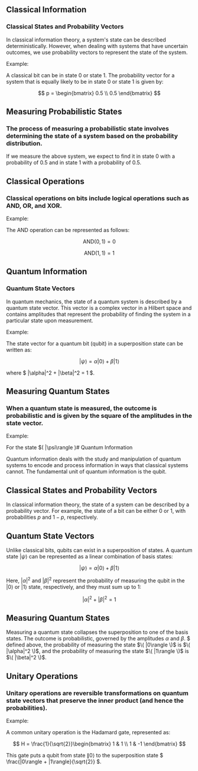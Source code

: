 ## Classical Information
### Classical States and Probability Vectors
In classical information theory, a system's state can be described deterministically. However, when dealing with systems that have uncertain outcomes, we use probability vectors to represent the state of the system.

Example:

A classical bit can be in state 0 or state 1. The probability vector for a system that is equally likely to be in state 0 or state 1 is given by:

$$
p = \begin{bmatrix}
0.5 \\
0.5
\end{bmatrix}
$$

## Measuring Probabilistic States
### The process of measuring a probabilistic state involves determining the state of a system based on the probability distribution.


If we measure the above system, we expect to find it in state 0 with a probability of 0.5 and in state 1 with a probability of 0.5.

## Classical Operations
### Classical operations on bits include logical operations such as AND, OR, and XOR.

Example:

The AND operation can be represented as follows:

$$
\text{AND}(0, 1) = 0
$$

$$
\text{AND}(1, 1) = 1
$$

## Quantum Information
### Quantum State Vectors
In quantum mechanics, the state of a quantum system is described by a quantum state vector. This vector is a complex vector in a Hilbert space and contains amplitudes that represent the probability of finding the system in a particular state upon measurement.

Example:

The state vector for a quantum bit (qubit) in a superposition state can be written as:

$$
|\psi\rangle = \alpha|0\rangle + \beta|1\rangle
$$

where $ |\alpha|^2 + |\beta|^2 = 1 $.

## Measuring Quantum States
### When a quantum state is measured, the outcome is probabilistic and is given by the square of the amplitudes in the state vector.

Example:

For the state $\( |\psi\rangle \)# Quantum Information

Quantum information deals with the study and manipulation of quantum systems to encode and process information in ways that classical systems cannot. The fundamental unit of quantum information is the qubit.

## Classical States and Probability Vectors

In classical information theory, the state of a system can be described by a probability vector. For example, the state of a bit can be either 0 or 1, with probabilities $p$ and $1-p$, respectively.

## Quantum State Vectors

Unlike classical bits, qubits can exist in a superposition of states. A quantum state $|\psi\rangle$ can be represented as a linear combination of basis states:

$$
|\psi\rangle = \alpha|0\rangle + \beta|1\rangle
$$

Here, $|\alpha|^2$ and $|\beta|^2$ represent the probability of measuring the qubit in the $|0\rangle$ or $|1\rangle$ state, respectively, and they must sum up to 1:

$$
|\alpha|^2 + |\beta|^2 = 1
$$

## Measuring Quantum States

Measuring a quantum state collapses the superposition to one of the basis states. The outcome is probabilistic, governed by the amplitudes $\alpha$ and $\beta$.
$ defined above, the probability of measuring the state $\( |0\rangle \)$ is $\( |\alpha|^2 \)$, and the probability of measuring the state $\( |1\rangle \)$ is $\( |\beta|^2 \)$.

## Unitary Operations
### Unitary operations are reversible transformations on quantum state vectors that preserve the inner product (and hence the probabilities).

Example:

A common unitary operation is the Hadamard gate, represented as:

$$
H = \frac{1}{\sqrt{2}}\begin{bmatrix}
1 & 1 \\
1 & -1
\end{bmatrix}
$$

This gate puts a qubit from state $\|0\rangle$ to the superposition state $ \frac{|0\rangle + |1\rangle}{\sqrt{2}} $.